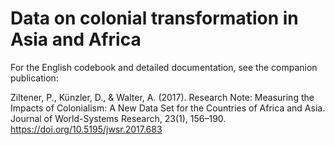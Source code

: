 # Data on colonial transformation in Asia and Africa
For the English codebook and detailed documentation, see the companion publication: 

Ziltener, P., Künzler, D., & Walter, A. (2017). Research Note: Measuring the Impacts of Colonialism: A New Data Set for the Countries of Africa and Asia. Journal of World-Systems Research, 23(1), 156–190. https://doi.org/10.5195/jwsr.2017.683
